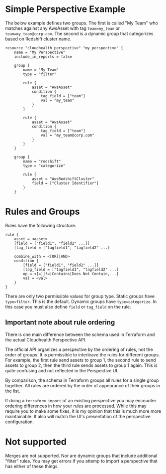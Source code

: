 # Simple Perspective Example
The below example defines two groups. The first is called "My Team" who matches
against any AwsAsset with tag `team=my_team` or `team=my_team@corp.com`. The
second is a dynamic group that categorizes based on Redshift cluster name.

```
resource "cloudhealth_perspective" "my_perspective" {
    name = "My Perspective"
    include_in_reports = false

    group {
        name = "My Team"
        type = "filter"

        rule {
            asset = "AwsAsset"
            condition {
                tag_field = ["team"]
                val = "my_team"
            }
        }

        rule {
            asset = "AwsAsset"
            condition {
                tag_field = ["team"]
                val = "my_team@corp.com"
            }
        }
    }

    group {
        name = "redshift"
        type = "categorize"

        rule {
            asset = "AwsRedshiftCluster"
            field = ["Cluster Identifier"]
        }
    }

```

# Rules and Groups
Rules have the following structure.

```
rule {
    asset = <asset>
    [field = ["field1", "field2" ...]]
    [tag_field = ["tagfield1", "tagfield2" ...]

    combine_with = <[OR]|AND>
    condition {
        [field = ["field1", "field2" ...]]
        [tag_field = ["tagfield1", "tagfield2" ...]
        op = <[=]|!=|Contains|Does Not Contain,...]
        val = <val>
    }
}
```
There are only two permissible values for group type.
Static groups have `type=filter`. This is the default.
Dynamic groups have `type=categorize`. In this case you must also define `field` or `tag_field` on the rule.

## Important note about rule ordering
There is one main difference between the schema used in Terraform and the
actual Cloudhealth Perspective API.

The official API organizes a perspective by the ordering of rules, not the
order of groups. It is permissible to interleave the rules for different
groups. For example, the first rule send assets to group 1, the second rule to
send assets to group 2, then the third rule sends assets to group 1 again. This
is quite confusing and not reflected in the Perspective UI.

By comparison, the schema in Terraform groups all rules for a single group
together. All rules are ordered by the order of appearance of their groups in
the list.

If doing a `terraform import` of an existing perspective you may encounter
ordering differences in how your rules are processed. While this may require
you to make some fixes, it is my opinion that this is much more more
maintainable. It also will match the UI's presentation of the perspective
configuration.


# Not supported
Merges are not supported. Nor are dynamic groups that include additional
"filter" rules. You may get errors if you attemp to import a perspective that
has either of these things.

